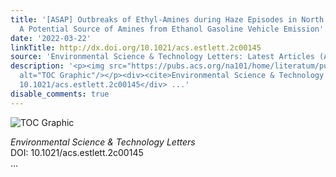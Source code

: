 ```yaml
---
title: '[ASAP] Outbreaks of Ethyl-Amines during Haze Episodes in North China Plain:
  A Potential Source of Amines from Ethanol Gasoline Vehicle Emission'
date: '2022-03-22'
linkTitle: http://dx.doi.org/10.1021/acs.estlett.2c00145
source: 'Environmental Science & Technology Letters: Latest Articles (ACS Publications)'
description: '<p><img src="https://pubs.acs.org/na101/home/literatum/publisher/achs/journals/content/estlcu/0/estlcu.ahead-of-print/acs.estlett.2c00145/20220322/images/medium/ez2c00145_0003.gif"
  alt="TOC Graphic"/></p><div><cite>Environmental Science & Technology Letters</cite></div><div>DOI:
  10.1021/acs.estlett.2c00145</div> ...'
disable_comments: true
---
```

<p><img src="https://pubs.acs.org/na101/home/literatum/publisher/achs/journals/content/estlcu/0/estlcu.ahead-of-print/acs.estlett.2c00145/20220322/images/medium/ez2c00145_0003.gif" alt="TOC Graphic"/></p><div><cite>Environmental Science & Technology Letters</cite></div><div>DOI: 10.1021/acs.estlett.2c00145</div> ...